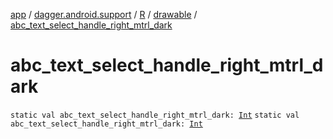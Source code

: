 [app](../../../index.md) / [dagger.android.support](../../index.md) / [R](../index.md) / [drawable](index.md) / [abc_text_select_handle_right_mtrl_dark](./abc_text_select_handle_right_mtrl_dark.md)

# abc_text_select_handle_right_mtrl_dark

`static val abc_text_select_handle_right_mtrl_dark: `[`Int`](https://kotlinlang.org/api/latest/jvm/stdlib/kotlin/-int/index.html)
`static val abc_text_select_handle_right_mtrl_dark: `[`Int`](https://kotlinlang.org/api/latest/jvm/stdlib/kotlin/-int/index.html)